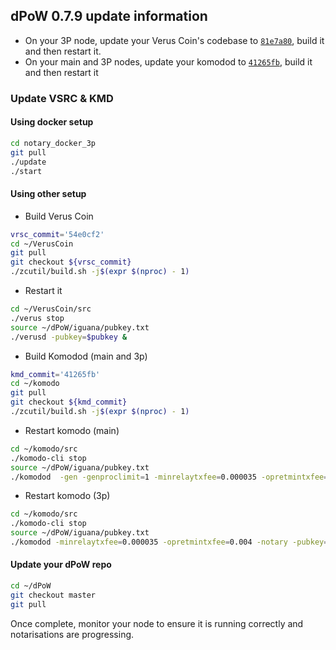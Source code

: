 ## dPoW 0.7.9 update information

- On your 3P node, update your Verus Coin's codebase to [`81e7a80`](https://github.com/VerusCoin/VerusCoin/tree/81e7a80271e230a132afb44967ea26f781439995), build it and then restart it.
- On your main and 3P nodes, update your komodod to [`41265fb`](https://github.com/KomodoPlatform/komodo/tree/41265fb26d51e4f629b3dadcc92aa19e6867a76e), build it and then restart it

### Update VSRC & KMD

#### Using docker setup

```bash
cd notary_docker_3p
git pull
./update
./start
```

#### Using other setup

- Build Verus Coin

```bash
vrsc_commit='54e0cf2'
cd ~/VerusCoin
git pull
git checkout ${vrsc_commit}
./zcutil/build.sh -j$(expr $(nproc) - 1)
```

- Restart it

```bash
cd ~/VerusCoin/src
./verus stop
source ~/dPoW/iguana/pubkey.txt
./verusd -pubkey=$pubkey &
```

- Build Komodod (main and 3p)

```bash
kmd_commit='41265fb'
cd ~/komodo
git pull
git checkout ${kmd_commit}
./zcutil/build.sh -j$(expr $(nproc) - 1)
```

- Restart komodo (main)

```bash
cd ~/komodo/src
./komodo-cli stop
source ~/dPoW/iguana/pubkey.txt
./komodod  -gen -genproclimit=1 -minrelaytxfee=0.000035 -opretmintxfee=0.004 -notary=.litecoin/litecoin.conf -pubkey=$pubkey &
```

- Restart komodo (3p)

```bash
cd ~/komodo/src
./komodo-cli stop
source ~/dPoW/iguana/pubkey.txt
./komodod -minrelaytxfee=0.000035 -opretmintxfee=0.004 -notary -pubkey=$pubkey &
```

#### Update your dPoW repo

```bash
cd ~/dPoW
git checkout master
git pull
```

Once complete, monitor your node to ensure it is running correctly and notarisations are progressing.

